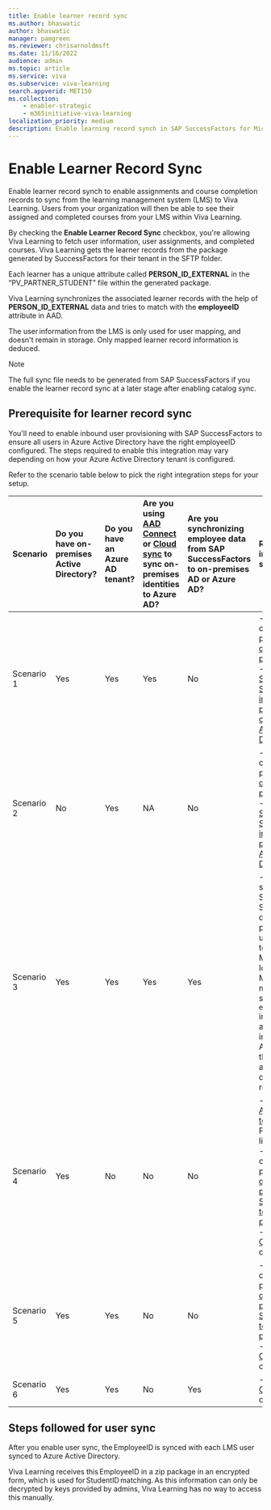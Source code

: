 ```yaml
---
title: Enable learner record sync
ms.author: bhaswatic
author: bhaswatic
manager: pamgreen
ms.reviewer: chrisarnoldmsft
ms.date: 11/16/2022
audience: admin
ms.topic: article
ms.service: viva
ms.subservice: viva-learning
search.appverid: MET150
ms.collection: 
    - enabler-strategic
    - m365initiative-viva-learning
localization_priority: medium
description: Enable learning record synch in SAP SuccessFactors for Microsoft Viva Learning.
---
```


# Enable Learner Record Sync


Enable learner record synch to enable assignments and course completion records to sync from the learning management system (LMS) to Viva Learning. Users from your organization will then be able to see their assigned and completed courses from your LMS within Viva Learning.  

By checking the **Enable Learner Record Sync** checkbox, you're allowing Viva Learning to fetch user information, user assignments, and completed courses.
Viva Learning gets the learner records from the package generated by SuccessFactors for their tenant in the SFTP folder.

Each learner has a unique attribute called **PERSON_ID_EXTERNAL** in the “PV_PARTNER_STUDENT” file within the generated package. 

Viva Learning synchronizes the associated learner records with the help of **PERSON_ID_EXTERNAL** data and tries to match with the **employeeID** attribute in AAD.

The user information from the LMS is only used for user mapping, and doesn't remain in storage. Only mapped learner record information is deduced.  


>[!NOTE]
>The full sync file needs to be generated from SAP SuccessFactors if you enable the learner record sync at a later stage after enabling catalog sync.

## Prerequisite for learner record sync

You'll need to enable inbound user provisioning with SAP SuccessFactors to ensure all users in Azure Active Directory have the right employeeID configured. The steps required to enable this integration may vary depending on how your Azure Active Directory tenant is configured.

Refer to the scenario table below to pick the right integration steps for your setup.

| Scenario | Do you have on-premises Active Directory? | Do you have an Azure AD tenant? | Are you using [AAD Connect](/azure/active-directory/hybrid/how-to-connect-sync-whatis) or [Cloud sync](/azure/active-directory/cloud-sync/what-is-cloud-sync) to sync on-premises identities to Azure AD? | Are you synchronizing employee data from SAP SuccessFactors to on-premises AD or Azure AD? | Recommended integration steps |
| :-- | :-- | :-- | :-- | :-- | :-- |
| Scenario 1   | Yes | Yes  | Yes  | No  | - Review the cloud HR provisioning [deployment plan](/azure/active-directory/app-provisioning/plan-cloud-hr-provision).<br> - Configure [SAP SuccessFactors inbound user provisioning to on-premises Active Directory](/azure/active-directory/saas-apps/sap-successfactors-inbound-provisioning-tutorial).  |
| Scenario 2   | No  | Yes  | NA   | No  | - Review the cloud HR provisioning [deployment plan](/azure/active-directory/app-provisioning/plan-cloud-hr-provision).<br> - Configure [SAP SuccessFactors inbound user provisioning to Azure Active Directory](/azure/active-directory/saas-apps/sap-successfactors-inbound-provisioning-cloud-only-tutorial). |
| Scenario 3   | Yes | Yes  | Yes  | Yes | - If you're synchronizing SAP SuccessFactors data to on-premises AD using an IAM tool like Microsoft Identity Manager or a middleware service and the `employeeID` information is already present in AD and Azure AD then there is no additional configuration required.  |
| Scenario 4   | Yes | No   | No   | No  | - [Configure Azure AD tenant](/azure/active-directory/develop/quickstart-create-new-tenant) with Premium P1 license. <br>-  Review the cloud HR provisioning [deployment plan](/azure/active-directory/app-provisioning/plan-cloud-hr-provision) and setup [SuccessFactors to AD inbound provisioning](/azure/active-directory/saas-apps/sap-successfactors-inbound-provisioning-tutorial). <br>- [Set up AAD Connect Sync](/azure/active-directory/hybrid/how-to-connect-sync-whatis) or [Cloud sync](/azure/active-directory/cloud-sync/what-is-cloud-sync). |
| Scenario 5   | Yes | Yes  | No   | No  | - Review the cloud HR provisioning [deployment plan](/azure/active-directory/app-provisioning/plan-cloud-hr-provision) and setup [SuccessFactors to AD inbound provisioning](/azure/active-directory/saas-apps/sap-successfactors-inbound-provisioning-tutorial). <br>- [Set up AAD Connect Sync](/azure/active-directory/hybrid/how-to-connect-sync-whatis) or [Cloud sync](/azure/active-directory/cloud-sync/what-is-cloud-sync). |
| Scenario 6   | Yes | Yes  | No   | Yes | - [Set up AAD Connect Sync](/azure/active-directory/hybrid/how-to-connect-sync-whatis) or [Cloud sync](/azure/active-directory/cloud-sync/what-is-cloud-sync). |

## Steps followed for user sync

After you enable user sync, the EmployeeID is synced with each LMS user synced to Azure Active Directory.  

Viva Learning receives this EmployeeID in a zip package in an encrypted form, which is used for StudentID matching. As this information can only be decrypted by keys provided by admins, Viva Learning has no way to access this manually. 
